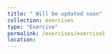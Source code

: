 ```yaml
---
title: " Will be updated soon"
collection: exercises
type: "Exercise"
permalink: /exercises/exercise1 
location: 
---
```

